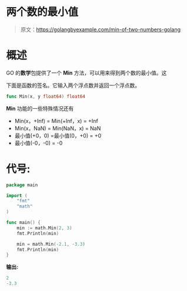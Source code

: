 # 两个数的最小值

> 原文：<https://golangbyexample.com/min-of-two-numbers-golang>

# **概述**

GO 的**数学**包提供了一个 **Min** 方法，可以用来得到两个数的最小值。这

下面是函数的签名。它输入两个浮点数并返回一个浮点数。

```go
func Min(x, y float64) float64
```

**Min** 功能的一些特殊情况还有

*   Min(x，+Inf) = Min(+Inf，x) = +Inf
*   Min(x，NaN) = Min(NaN，x) = NaN
*   最小值(+0，0) =最小值(0，+0) = +0
*   最小值(-0，-0) = -0

# **代号:**

```go
package main

import (
    "fmt"
    "math"
)

func main() {
    min := math.Min(2, 3)
    fmt.Println(min)

    min = math.Min(-2.1, -3.3)
    fmt.Println(min)
}
```

**输出:**

```go
2
-3.3
```